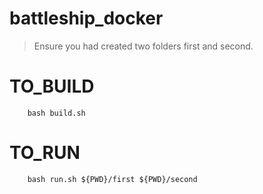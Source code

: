 # battleship_docker

> Ensure you had created two folders  first and second. 

# TO_BUILD

```
    bash build.sh  
```


# TO_RUN
```
    bash run.sh ${PWD}/first ${PWD}/second
```
